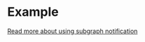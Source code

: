 # Example

[Read more about using subgraph notification](https://docs.epns.io/developers/developer-guides/sending-notifications/using-subgraph-gasless)